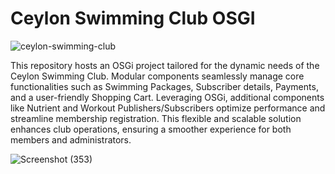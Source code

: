 # Ceylon Swimming Club OSGI

![ceylon-swimming-club](https://github.com/Navindu-Praveen/ceylon-swimming-club-osgi/assets/89752602/1505e8a2-3a09-434b-9b74-e2e1dce1ee97)


This repository hosts an OSGi project tailored for the dynamic needs of the Ceylon Swimming Club. Modular components seamlessly manage core functionalities such as Swimming Packages, Subscriber details, Payments, and a user-friendly Shopping Cart. Leveraging OSGi, additional components like Nutrient and Workout Publishers/Subscribers optimize performance and streamline membership registration. This flexible and scalable solution enhances club operations, ensuring a smoother experience for both members and administrators.



![Screenshot (353)](https://github.com/Navindu-Praveen/Ceylon_Swimming_Club_OSGI/assets/89752602/67073b8c-37eb-42df-9ce6-5f258597b611)
